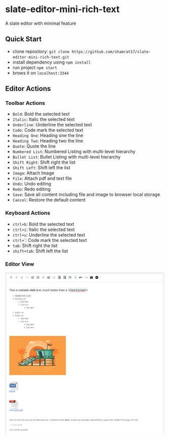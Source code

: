 # slate-editor-mini-rich-text
A slate editor with minimal feature

## Quick Start
- clone repository: `git clone https://github.com/shamrat17/slate-editor-mini-rich-text.git`
- install dependency using `npm install`
- run project `npm start`
- brows it on `localhost:3344`

## Editor Actions
### Toolbar Actions
- `Bold`: Bold the selected text
- `Italic`: Italic the selected text
- `Underline`: Underline the selected text
- `Code`: Code mark the selected text
- `Heading One`: Heading one the line
- `Heading Two`: Heading two the line
- `Quote`: Quote the line
- `Numbered List`: Numbered Listing with multi-level hierarchy
- `Bullet List`: Bullet Listing with multi-level hierarchy
- `Shift Right`: Shift right the list
- `Shift Left`: Shift left the list
- `Image`: Attach Image
- `File`: Attach pdf and text file
- `Undo`: Undo editing
- `Redo`: Redo editing
- `Save`: Save all content including file and image to browser local storage
- `Cancel`: Restore the default content

### Keyboard Actions
- `ctrl+b`: Bold the selected text
- `ctrl+i`: Italic the selected text
- `ctrl+u`: Underline the selected text
- `ctrl+`\`: Code mark the selected text
- `tab`: Shift right the list
- `shift+tab`: Shift left the list

### Editor View

<img src='./sample.png' alt='Editor View'/>
